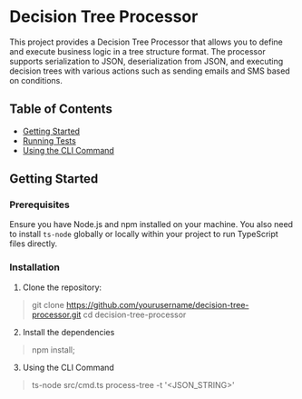 # Decision Tree Processor

This project provides a Decision Tree Processor that allows you to define and execute business logic in a tree structure format. The processor supports serialization to JSON, deserialization from JSON, and executing decision trees with various actions such as sending emails and SMS based on conditions.

## Table of Contents

- [Getting Started](#getting-started)
- [Running Tests](#running-tests)
- [Using the CLI Command](#using-the-cli-command)

## Getting Started

### Prerequisites

Ensure you have Node.js and npm installed on your machine. You also need to install `ts-node` globally or locally within your project to run TypeScript files directly.

### Installation

1. Clone the repository:
>   git clone https://github.com/yourusername/decision-tree-processor.git
>   cd decision-tree-processor
2. Install the dependencies
>  npm install;
3. Using the CLI Command
> ts-node src/cmd.ts process-tree -t '<JSON_STRING>'
